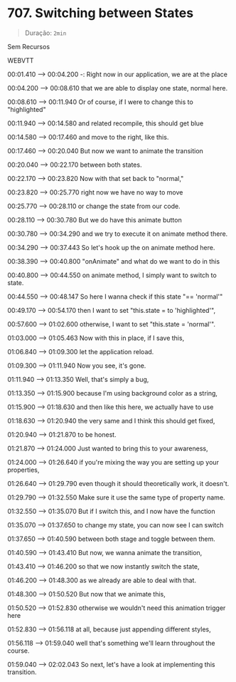 # 707. Switching between States

> Duração: `2min`

Sem Recursos

WEBVTT

00:01.410 --> 00:04.200
-: Right now in our application, we are at the place

00:04.200 --> 00:08.610
that we are able to display one state, normal here.

00:08.610 --> 00:11.940
Or of course, if I were to change this to "highlighted"

00:11.940 --> 00:14.580
and related recompile, this should get blue

00:14.580 --> 00:17.460
and move to the right, like this.

00:17.460 --> 00:20.040
But now we want to animate the transition

00:20.040 --> 00:22.170
between both states.

00:22.170 --> 00:23.820
Now with that set back to "normal,"

00:23.820 --> 00:25.770
right now we have no way to move

00:25.770 --> 00:28.110
or change the state from our code.

00:28.110 --> 00:30.780
But we do have this animate button

00:30.780 --> 00:34.290
and we try to execute it on animate method there.

00:34.290 --> 00:37.443
So let's hook up the on animate method here.

00:38.390 --> 00:40.800
"onAnimate" and what do we want to do in this

00:40.800 --> 00:44.550
on animate method, I simply want to switch to state.

00:44.550 --> 00:48.147
So here I wanna check if this state "== 'normal'"

00:49.170 --> 00:54.170
then I want to set "this.state = to 'highlighted'",

00:57.600 --> 01:02.600
otherwise, I want to set "this.state = 'normal'".

01:03.000 --> 01:05.463
Now with this in place, if I save this,

01:06.840 --> 01:09.300
let the application reload.

01:09.300 --> 01:11.940
Now you see, it's gone.

01:11.940 --> 01:13.350
Well, that's simply a bug,

01:13.350 --> 01:15.900
because I'm using background color as a string,

01:15.900 --> 01:18.630
and then like this here, we actually have to use

01:18.630 --> 01:20.940
the very same and I think this should get fixed,

01:20.940 --> 01:21.870
to be honest.

01:21.870 --> 01:24.000
Just wanted to bring this to your awareness,

01:24.000 --> 01:26.640
if you're mixing the way you are setting up your properties,

01:26.640 --> 01:29.790
even though it should theoretically work, it doesn't.

01:29.790 --> 01:32.550
Make sure it use the same type of property name.

01:32.550 --> 01:35.070
But if I switch this, and I now have the function

01:35.070 --> 01:37.650
to change my state, you can now see I can switch

01:37.650 --> 01:40.590
between both stage and toggle between them.

01:40.590 --> 01:43.410
But now, we wanna animate the transition,

01:43.410 --> 01:46.200
so that we now instantly switch the state,

01:46.200 --> 01:48.300
as we already are able to deal with that.

01:48.300 --> 01:50.520
But now that we animate this,

01:50.520 --> 01:52.830
otherwise we wouldn't need this animation trigger here

01:52.830 --> 01:56.118
at all, because just appending different styles,

01:56.118 --> 01:59.040
well that's something we'll learn throughout the course.

01:59.040 --> 02:02.043
So next, let's have a look at implementing this transition.

